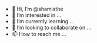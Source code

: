 - 👋 Hi, I’m @shamisthe
- 👀 I’m interested in ...
- 🌱 I’m currently learning ...
- 💞️ I’m looking to collaborate on ...
- 📫 How to reach me ...

<!---
shamisthe/shamisthe is a ✨ special ✨ repository because its `README.md` (this file) appears on your GitHub profile.
You can click the Preview link to take a look at your changes.
--->
